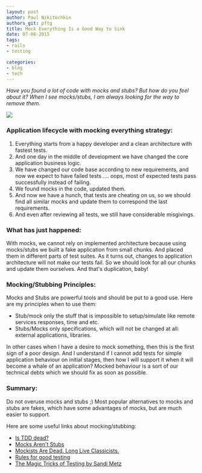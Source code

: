 ```yaml
---
layout: post
author: Paul Nikitochkin
authors_git: pftg
title: Mock Everything Is a Good Way to Sink
date: 07-08-2015
tags:
- rails
- testing

categories:
- blog
- tech
---
```


_Have you found a lot of code with mocks and stubs? But how do you feel about it?
When I see mocks/stubs, I am always looking for the way to remove them._

<img src="http://www.quickmeme.com/img/9a/9a7460d0eec7baa6db72ab966714669e4754fea9ae127b44d6da56761260c2b2.jpg" class="left" style="margin-right: 2em;" />

### Application lifecycle with mocking everything strategy:

1. Everything starts from a happy developer and a clean architecture with fastest tests. 
2. And one day in the middle of development we have changed the core application business logic. 
3. We have changed our code base according to new requirements, and now we expect to have failed tests .... oops, most of expected tests pass successfully instead of failing.
4. We found mocks in the code, updated them. 
5. And now we have a hunch, that tests are cheating on us, so we should find all similar mocks and update them to correspond the last requirements. 
6. And even after reviewing all tests, we still have considerable misgivings.

### What has just happened:

With mocks, we cannot rely on implemented architecture
because using mocks/stubs we built a fake application from small chunks.
And placed them in different parts of test suites.
As it turns out, changes to application architecture will not make our tests fail.
So we should look for all our chunks and update them ourselves.
And that's duplication, baby!

### Mocking/Stubbing Principles:

Mocks and Stubs are powerful tools and should be put to a good use.
Here are my principles when to use them:

- Stub/mock only the stuff that is impossible to setup/simulate like remote services responses, time and etc. 
- Stubs/Mocks only specifications, which will not be changed at all: external applications, libraries.

In other cases when I have a desire to mock something, then this is the first sign of a poor design.
And I understand if I cannot add tests for simple application behaviour on initial stages,
then how I will support it when it will become a whale of an application?
Mocked behaviour is a sort of our technical debts which we should fix as soon as possible.

### Summary:

Do not overuse mocks and stubs ;) Most popular alternatives to mocks and stubs are fakes,
which have some advantages of mocks, but are much easier to support. 

Here are some useful links about mocking/stubbing: 

 - [Is TDD dead?](https://www.youtube.com/watch?v=z9quxZsLcfo&feature=youtu.be&t=21m00s)
 - [Mocks Aren't Stubs](http://martinfowler.com/articles/mocksArentStubs.html)
 - [Mockists Are Dead. Long Live Classicists.](http://www.thoughtworks.com/insights/blog/mockists-are-dead-long-live-classicists)
 - [Rules for good testing](https://gist.github.com/Integralist/7944948)
 - [The Magic Tricks of Testing by Sandi Metz](https://www.youtube.com/watch?v=URSWYvyc42M)

